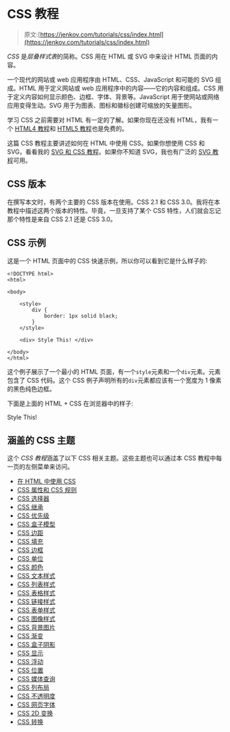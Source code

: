 # CSS 教程

> 原文:[https://jenkov.com/tutorials/css/index.html](https://jenkov.com/tutorials/css/index.html)

*CSS* 是*层叠样式表*的简称。CSS 用在 HTML 或 SVG 中来设计 HTML 页面的内容。

一个现代的网站或 web 应用程序由 HTML、CSS、JavaScript 和可能的 SVG 组成。HTML 用于定义网站或 web 应用程序中的内容——它的内容和组成。CSS 用于定义内容如何显示颜色、边框、字体、背景等。JavaScript 用于使网站或网络应用变得生动。SVG 用于为图表、图标和徽标创建可缩放的矢量图形。

学习 CSS 之前需要对 HTML 有一定的了解。如果你现在还没有 HTML，我有一个 [HTML4 教程](/html4/index.html)和 [HTML5 教程](/html5/index.html)也是免费的。

这篇 CSS 教程主要讲述如何在 HTML 中使用 CSS。如果你想使用 CSS 和 SVG，看看我的 [SVG 和 CSS 教程](/svg/svg-and-css.html)。如果你不知道 SVG，我也有广泛的 [SVG 教程](/svg/index.html)可用。

## CSS 版本

在撰写本文时，有两个主要的 CSS 版本在使用。CSS 2.1 和 CSS 3.0。我将在本教程中描述这两个版本的特性。毕竟，一旦支持了某个 CSS 特性，人们就会忘记那个特性是来自 CSS 2.1 还是 CSS 3.0。

## CSS 示例

这是一个 HTML 页面中的 CSS 快速示例，所以你可以看到它是什么样子的:

```
<!DOCTYPE html>
<html>

<body>

    <style>
        div {
            border: 1px solid black;
        }
    </style>

    <div> Style This! </div>

</body>
</html>    

```

这个例子展示了一个最小的 HTML 页面，有一个`style`元素和一个`div`元素。元素包含了 CSS 代码。这个 CSS 例子声明所有的`div`元素都应该有一个宽度为 1 像素的黑色纯色边框。

下面是上面的 HTML + CSS 在浏览器中的样子:

Style This!

## 涵盖的 CSS 主题

这个 *CSS 教程*涵盖了以下 CSS 相关主题。这些主题也可以通过本 CSS 教程中每一页的左侧菜单来访问。

*   [在 HTML 中使用 CSS](css-in-html.html)
*   [CSS 属性和 CSS 规则](css-properties-css-rules.html)
*   [CSS 选择器](selectors.html)
*   [CSS 继承](inheritance.html)
*   [CSS 优先级](precedence.html)
*   [CSS 盒子模型](box-model.html)
*   [CSS 边距](margin.html)
*   [CSS 填充](padding.html)
*   [CSS 边框](border.html)
*   [CSS 单位](units.html)
*   [CSS 颜色](colors.html)
*   [CSS 文本样式](text.html)
*   [CSS 列表样式](lists.html)
*   [CSS 表格样式](tables.html)
*   [CSS 链接样式](links.html)
*   [CSS 表单样式](forms.html)
*   [CSS 图像样式](images.html)
*   [CSS 背景图片](background-image.html)
*   [CSS 渐变](gradients.html)
*   [CSS 盒子阴影](box-shadow.html)
*   [CSS 显示](display.html)
*   [CSS 浮动](float.html)
*   [CSS 位置](position.html)
*   [CSS 媒体查询](media-queries.html)
*   [CSS 列布局](column-layout.html)
*   [CSS 不透明度](opacity.html)
*   [CSS 网页字体](web-fonts.html)
*   [CSS 2D 变换](2d-transformations.html)
*   [CSS 转换](transitions.html)